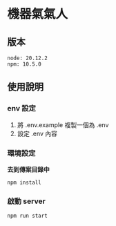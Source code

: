 # 機器氣氣人
## 版本
```
node: 20.12.2
npm: 10.5.0
```

## 使用說明
### env 設定

1. 將 .env.example 複製一個為 .env
2. 設定 .env 內容

### 環境設定
**去到傳案目錄中**
```
npm install
```

### 啟動 server
```
npm run start
```

